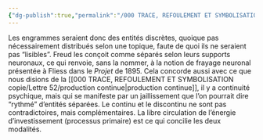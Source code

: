 ```yaml
---
{"dg-publish":true,"permalink":"/000 TRACE, REFOULEMENT ET SYMBOLISATION copie/Lettre 52/séparées/","created":"2024-07-21T08:58:50.180-04:00","updated":"2025-08-21T15:55:10.738-04:00"}
---
```



Les engrammes seraient donc des entités discrètes, quoique pas nécessairement distribués selon une topique, faute de quoi ils ne seraient pas “lisibles”. Freud les conçoit comme séparés selon leurs supports neuronaux, ce qui renvoie, sans la nommer, à la notion de frayage neuronal présentée à Fliess dans le _Projet_ de 1895. Cela concorde aussi avec ce que nous disions de la [[000 TRACE, REFOULEMENT ET SYMBOLISATION copie/Lettre 52/production continue\|production continue]], il y a continuité psychique, mais qui se manifeste par un jaillissement que l’on pourrait dire “rythmé” d’entités séparées. Le continu et le discontinu ne sont pas contradictoires, mais complémentaires. La libre circulation de l’énergie d’investissement (processus primaire) est ce qui concilie les deux modalités.